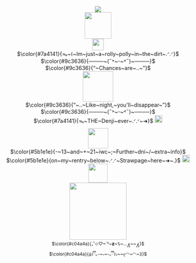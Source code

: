 <p align="center">
<a href="https://visitcount.itsvg.in">
  <img src="https://visitcount.itsvg.in/api?id=WheresTheExit&label=%E2%8B%86%CB%99%E2%9F%A1%20%E2%80%94&color=4&icon=9&pretty=false" />
</a> <br />
</a>
<img src="https://files.catbox.moe/ka02rf.gif" "width="200" height="70"> <br />
 <img src="https://files.catbox.moe/1z0z3s.png" "width="" height="30">
<br/>
 $\color{#7a4141}{ᯓ~꒰~Im~just~a~rolly~polly~in~the~dirt~.ᐟ.ᐟ}$ <br />
 $\color{#9c3636}{────~(˶˃~ᵕ~˂˶)~────}$<br />
 $\color{#9c3636}{“~Chances~are~..~”}$ <br />
 <img src="https://files.catbox.moe/tryaft.jpg" "width="" height="80"> <br />
 $\color{#9c3636}{“~..~Like~night,~you'll~disappear~”}$ <br />
 $\color{#9c3636}{────~(˶˃~ᵕ~˂˶)~────}$<br />
 $\color{#7a4141}{ᯓ~THE~Denji~ever~.ᐟ.ᐟ~➜}$ <a href="https://github.com/ChainzawMan"><img src="https://files.catbox.moe/cmbjbr.gif" "width="100" height="20" > </a>  <br />
 <img src="https://files.catbox.moe/pxmbzy.png" "width="" height="10"> <br />
 <img src="https://files.catbox.moe/v1rz97.jpg" "width="" height="53"> <br />
 $\color{#5b1e1e}{-~13~and~+~21~iwc~;~Further~dni~/~extra~info}$ <br />
 $\color{#5b1e1e}{on~my~rentry~below~.ᐟ.ᐟ~Strawpage~here~➜~.}$ <a href="https://linnethin.straw.page"><img src="https://files.catbox.moe/go39jf.gif" "width"" height="20"> </a> <br />
 <a href="https://rentry.co/wherestheexit"><img src="https://files.catbox.moe/m3nhpf.gif" "width="" height="50" > </a> <br />
 <img src="https://files.catbox.moe/9wqua7.jpg" "width="" height="150"> <br />
<sub/> $\color{#c04a4a}{₊˚⊹♡~`ᶻ~𝘇~𐰁~...႔~~႔}$</sub> <br />
<sub/>$\color{#c04a4a}{໒꒰ྀི｡-~˕~-｡ྀི꒱১~~ᠸ◠~◠~𐅠}$ <br /> <br />
</div>
